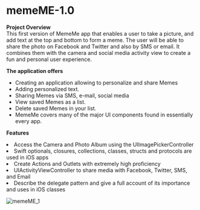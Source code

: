 # memeME-1.0
**Project Overview** <br />
This first version of MemeMe app that enables a user to take a picture, and add text at the top and bottom to form a meme. The user will be able to share the photo on Facebook and Twitter and also by SMS or email. It combines them with the camera and social media activity view to create a fun and personal user experience.

**The application offers** <br />
<ul>
  <li>Creating an application allowing to personalize and share Memes</li>
  <li>Adding personalized text.</li>
  <li>Sharing Memes via SMS, e-mail, social media</li>
  <li>View saved Memes as a list.</li>
  <li>Delete saved Memes in your list.</li>
  <li>MemeMe covers many of the major UI components found in essentially every app.</li>
</ul>

**Features** <br />
  <li>Access the Camera and Photo Album using the UIImagePickerController</li>
  <li>Swift optionals, closures, collections, classes, structs and protocols are used in iOS apps</li>
  <li>Create Actions and Outlets with extremely high proficiency</li>
  <li>UIActivityViewController to share media with Facebook, Twitter, SMS, and Email</li>
  <li>Describe the delegate pattern and give a full account of its importance and uses in iOS classes</li>
</ul>

![memeME_1](https://user-images.githubusercontent.com/11559134/112868263-8720de00-90c4-11eb-83c2-95bda0715c50.jpeg)
